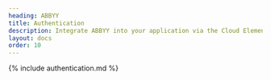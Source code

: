```yaml
---
heading: ABBYY
title: Authentication
description: Integrate ABBYY into your application via the Cloud Elements APIs.
layout: docs
order: 10
---
```


{% include authentication.md %}
